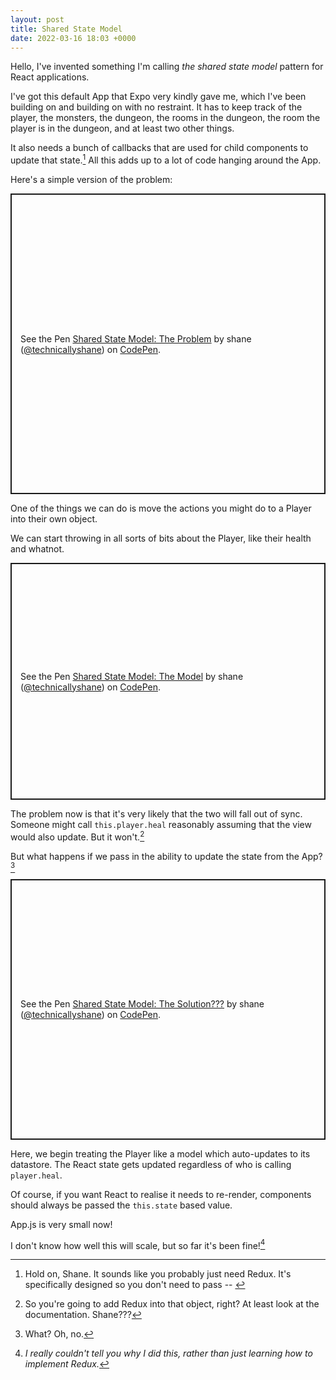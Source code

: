 ```yaml
---
layout: post
title: Shared State Model
date: 2022-03-16 18:03 +0000
---
```


Hello, I've invented something I'm calling _the shared state model_ pattern for
React applications.

I've got this default App that Expo very kindly gave me, which I've been
building on and building on with no restraint. It has to keep track of the
player, the monsters, the dungeon, the rooms in the dungeon, the room the
player is in the dungeon, and at least two other things.

It also needs a bunch of callbacks that are used for child components to update
that state.[^redux] All this adds up to a lot of code hanging around the App.

Here's a simple version of the problem:

<p class="codepen" data-height="481" data-default-tab="js,result" data-slug-hash="mdpepLw" data-user="technicallyshane" style="height: 481px; box-sizing: border-box; display: flex; align-items: center; justify-content: center; border: 2px solid; margin: 1em 0; padding: 1em;">
  <span>See the Pen <a href="https://codepen.io/technicallyshane/pen/mdpepLw">
  Shared State Model: The Problem</a> by shane (<a href="https://codepen.io/technicallyshane">@technicallyshane</a>)
  on <a href="https://codepen.io">CodePen</a>.</span>
</p>
<script async src="https://cpwebassets.codepen.io/assets/embed/ei.js"></script>

One of the things we can do is move the actions you might do to a Player into
their own object.

We can start throwing in all sorts of bits about the Player, like their health
and whatnot.

<p class="codepen" data-height="379" data-default-tab="js,result" data-slug-hash="OJzyQLw" data-user="technicallyshane" style="height: 379px; box-sizing: border-box; display: flex; align-items: center; justify-content: center; border: 2px solid; margin: 1em 0; padding: 1em;">
  <span>See the Pen <a href="https://codepen.io/technicallyshane/pen/OJzyQLw">
  Shared State Model: The Model</a> by shane (<a href="https://codepen.io/technicallyshane">@technicallyshane</a>)
  on <a href="https://codepen.io">CodePen</a>.</span>
</p>
<script async src="https://cpwebassets.codepen.io/assets/embed/ei.js"></script>

The problem now is that it's very likely that the two will fall out of sync.
Someone might call `this.player.heal` reasonably assuming that the view would
also update. But it won't.[^redux-again]

But what happens if we pass in the ability to update the state from the
App?[^what]

<p class="codepen" data-height="417" data-default-tab="js,result" data-slug-hash="xxpwYOg" data-user="technicallyshane" style="height: 417px; box-sizing: border-box; display: flex; align-items: center; justify-content: center; border: 2px solid; margin: 1em 0; padding: 1em;">
  <span>See the Pen <a href="https://codepen.io/technicallyshane/pen/xxpwYOg">
  Shared State Model: The Solution???</a> by shane (<a href="https://codepen.io/technicallyshane">@technicallyshane</a>)
  on <a href="https://codepen.io">CodePen</a>.</span>
</p>
<script async src="https://cpwebassets.codepen.io/assets/embed/ei.js"></script>

Here, we begin treating the Player like a model which auto-updates to its
datastore. The React state gets updated regardless of who is calling
`player.heal`.

Of course, if you want React to realise it needs to re-render, components
should always be passed the `this.state` based value.

App.js is very small now!

I don't know how well this will scale, but so far it's been fine![^reluctance]

[^redux]: Hold on, Shane. It sounds like you probably just need Redux. It's
    specifically designed so you don't need to pass -- [^ssh1]

[^ssh1]: _Ssshh._

[^redux-again]: So you're going to add Redux into that object, right? At least
    look at the documentation. Shane???

[^what]: What? Oh, no.

[^reluctance]: _I really couldn't tell you why I did this, rather than just
    learning how to implement Redux._
